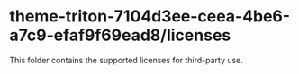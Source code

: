# theme-triton-7104d3ee-ceea-4be6-a7c9-efaf9f69ead8/licenses

This folder contains the supported licenses for third-party use.
